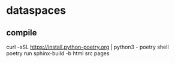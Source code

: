 # dataspaces  

## compile  
curl -sSL https://install.python-poetry.org | python3 -
poetry shell  
poetry run sphinx-build -b html src pages  
